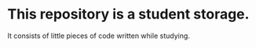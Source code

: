# This repository is a student storage.
It consists of little pieces of code written while studying.
